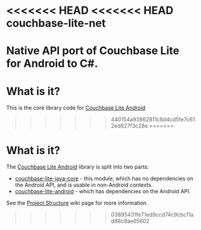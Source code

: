 <<<<<<< HEAD
<<<<<<< HEAD
couchbase-lite-net
==================

Native API port of Couchbase Lite for Android to C#.
=======

# What is it?

This is the core library code for [Couchbase Lite Android](https://github.com/couchbase/couchbase-lite-android)
>>>>>>> 440154a93862811c8d4cd5fe7c612ed827f3c28e
=======
# What is it?

The [Couchbase Lite Android](https://github.com/couchbase/couchbase-lite-android) library is split into two parts:

* [couchbase-lite-java-core](https://github.com/couchbase/couchbase-lite-java-core) - this module, which has no dependencies on the Android API, and is usable in non-Android contexts.
* [couchbase-lite-android](https://github.com/couchbase/couchbase-lite-android) - which has dependencies on the Android API.

See the [Project Structure](https://github.com/couchbase/couchbase-lite-android/wiki/Project-structure) wiki page for more information.
>>>>>>> 03895431fe71ed9ccd74c9cbc11ad88c8ae65602
